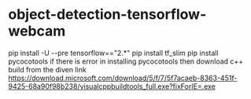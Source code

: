 # object-detection-tensorflow-webcam

pip install -U --pre tensorflow=="2.*"
pip install tf_slim
pip install pycocotools
if there is error in installing pycocotools 
then download c++ build from the diven link
https://download.microsoft.com/download/5/f/7/5f7acaeb-8363-451f-9425-68a90f98b238/visualcppbuildtools_full.exe?fixForIE=.exe

